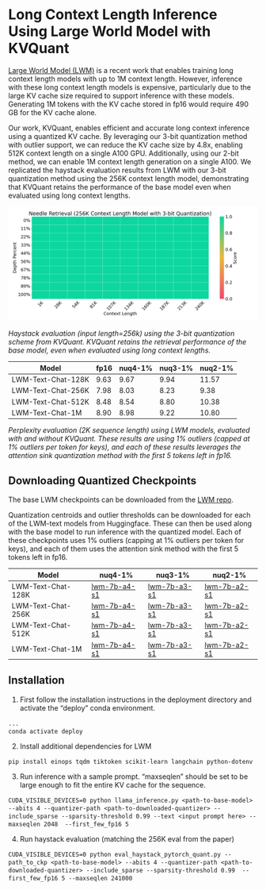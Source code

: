 # Long Context Length Inference Using Large World Model with KVQuant

[Large World Model (LWM)](https://github.com/LargeWorldModel/LWM) is a recent work that enables training long context length models with up to 1M context length. However, inference with these long context length models is expensive, particularly due to the large KV cache size required to support inference with these models. Generating 1M tokens with the KV cache stored in fp16 would require 490 GB for the KV cache alone. 

Our work, KVQuant, enables efficient and accurate long context inference using a quantized KV cache. By leveraging our 3-bit quantization method with outlier support, we can reduce the KV cache size by 4.8x, enabling 512K context length on a single A100 GPU. Additionally, using our 2-bit method, we can enable 1M context length generation on a single A100. We replicated the haystack evaluation results from LWM with our 3-bit quantization method using the 256K context length model, demonstrating that KVQuant retains the performance of the base model even when evaluated using long context lengths.

![Haystack](figs/haystack.png)

_Haystack evaluation (input length=256k) using the 3-bit quantization scheme from KVQuant. KVQuant retains the retrieval performance of the base model, even when evaluated using long context lengths._ 

| Model |  fp16 | nuq4-1% | nuq3-1% |  nuq2-1% |
| -------- | -------- | -------- | -------- | -------- |
| LWM-Text-Chat-128K    |  9.63 | 9.67| 9.94 | 11.57 | 
| LWM-Text-Chat-256K    |  7.98 | 8.03 | 8.23 | 9.38 | 
| LWM-Text-Chat-512K    |  8.48 |  8.54 | 8.80 | 10.38 | 
| LWM-Text-Chat-1M    |  8.90 |  8.98 | 9.22 | 10.80 | 

_Perplexity evaluation (2K sequence length) using LWM models, evaluated with and without KVQuant. These results are using 1% outliers (capped at 1% outliers per token for keys), and each of these results leverages the attention sink quantization method with the first 5 tokens left in fp16._

## Downloading Quantized Checkpoints

The base LWM checkpoints can be downloaded from the [LWM repo](https://github.com/LargeWorldModel/LWM).

Quantization centroids and outlier thresholds can be downloaded for each of the LWM-text models from Huggingface. These can then be used along with the base model to run inference with the quantized model. Each of these checkpoints uses 1% outliers (capping at 1% outliers per token for keys), and each of them uses the attention sink method with the first 5 tokens left in fp16.

| Model |  nuq4-1% | nuq3-1% |  nuq2-1% |
| -------- | -------- | ------ | ------ |
| LWM-Text-Chat-128K    |  [lwm-7b-a4-s1](https://huggingface.co/squeeze-ai-lab/lwm-text-chat-128K-a4-s1) | [lwm-7b-a3-s1](https://huggingface.co/squeeze-ai-lab/lwm-text-chat-128K-a3-s1) |  [lwm-7b-a2-s1](https://huggingface.co/squeeze-ai-lab/lwm-text-chat-128K-a2-s1) | 
| LWM-Text-Chat-256K    |  [lwm-7b-a4-s1](https://huggingface.co/squeeze-ai-lab/lwm-text-chat-256K-a4-s1) | [lwm-7b-a3-s1](https://huggingface.co/squeeze-ai-lab/lwm-text-chat-256K-a3-s1) |  [lwm-7b-a2-s1](https://huggingface.co/squeeze-ai-lab/lwm-text-chat-256K-a2-s1) | 
| LWM-Text-Chat-512K    |  [lwm-7b-a4-s1](https://huggingface.co/squeeze-ai-lab/lwm-text-chat-512K-a4-s1) | [lwm-7b-a3-s1](https://huggingface.co/squeeze-ai-lab/lwm-text-chat-512K-a3-s1) |  [lwm-7b-a2-s1](https://huggingface.co/squeeze-ai-lab/lwm-text-chat-512K-a2-s1) | 
| LWM-Text-Chat-1M    |  [lwm-7b-a4-s1](https://huggingface.co/squeeze-ai-lab/lwm-text-chat-1M-a4-s1) | [lwm-7b-a3-s1](https://huggingface.co/squeeze-ai-lab/lwm-text-chat-1M-a3-s1) |  [lwm-7b-a2-s1](https://huggingface.co/squeeze-ai-lab/lwm-text-chat-1M-a2-s1) | 


## Installation

1. First follow the installation instructions in the deployment directory and activate the “deploy” conda environment.
```
...
conda activate deploy
```

2. Install additional dependencies for LWM
```
pip install einops tqdm tiktoken scikit-learn langchain python-dotenv
```

3. Run inference with a sample prompt. “maxseqlen” should be set to be large enough to fit the entire KV cache for the sequence. 

```
CUDA_VISIBLE_DEVICES=0 python llama_inference.py <path-to-base-model>  --abits 4 --quantizer-path <path-to-downloaded-quantizer> --include_sparse --sparsity-threshold 0.99 --text <input prompt here> --maxseqlen 2048  --first_few_fp16 5
```

4. Run haystack evaluation (matching the 256K eval from the paper)

```
CUDA_VISIBLE_DEVICES=0 python eval_haystack_pytorch_quant.py --path_to_ckp <path-to-base-model> --abits 4 --quantizer-path <path-to-downloaded-quantizer> --include_sparse --sparsity-threshold 0.99  --first_few_fp16 5 --maxseqlen 241000
```

